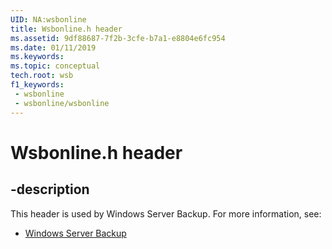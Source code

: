 ```yaml
---
UID: NA:wsbonline
title: Wsbonline.h header
ms.assetid: 9df88687-7f2b-3cfe-b7a1-e8804e6fc954
ms.date: 01/11/2019
ms.keywords: 
ms.topic: conceptual
tech.root: wsb
f1_keywords:
 - wsbonline
 - wsbonline/wsbonline
---
```


# Wsbonline.h header


## -description

This header is used by Windows Server Backup. For more information, see:

- [Windows Server Backup](../_wsb/index.md)


